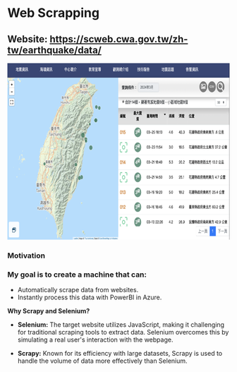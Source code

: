 # Web Scrapping
## Website: https://scweb.cwa.gov.tw/zh-tw/earthquake/data/
 <img src="Images/截圖 2024-03-28 下午4.53.35.png" alt="Example Image" title="An example image" width="700" height="400" />


### Motivation

### My goal is to create a machine that can:

- Automatically scrape data from websites.
- Instantly process this data with PowerBI in Azure.

**Why Scrapy and Selenium?**

- **Selenium:** The target website utilizes JavaScript, making it challenging for traditional scraping tools to extract data. Selenium overcomes this by simulating a real user's interaction with the webpage.
  
- **Scrapy:** Known for its efficiency with large datasets, Scrapy is used to handle the volume of data more effectively than Selenium.
